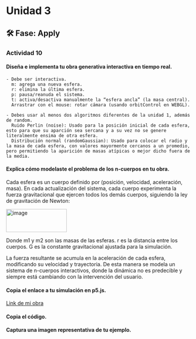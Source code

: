 # Unidad 3


## 🛠 Fase: Apply

### Actividad 10

#### Diseña e implementa tu obra generativa interactiva en tiempo real.
    - Debe ser interactiva.
      m: agrega una nueva esfera.
      r: elimina la última esfera.
      p: pausa/reanuda el sistema.
      t: activa/desactiva manualmente la “esfera ancla” (la masa central).
      Arrastrar con el mouse: rotar cámara (usando orbitControl en WEBGL).
      
    - Debes usar al menos dos algoritmos diferentes de la unidad 1, además de random.
      Ruido Perlin (noise): Usado para la posición inicial de cada esfera, esto para que su aparción sea sercana y a su vez no se genere literalmente ensima de otra esfera.
      Distribución normal (randomGaussian): Usado para colocar el radio y la masa de cada esfera, con valores mayormente cercanos a un promedio, pero permitiendo la aparición de masas atípicas o mejor dicho fuera de la media.
      
#### Explica cómo modelaste el problema de los n-cuerpos en tu obra.
Cada esfera es un cuerpo definido por (posición, velocidad, aceleración, masa).
En cada actualización del sistema, cada cuerpo experimenta la fuerza gravitacional que ejercen todos los demás cuerpos, siguiendo la ley de gravitación de Newton:

<img width="165" height="63" alt="image" src="https://github.com/user-attachments/assets/f61566aa-a5f1-49b6-a337-d085e01a82b7" />

Donde m1 y m2 son las masas de las esferas.
r es la distancia entre los cuerpos.
G es la constante gravitacional ajustada para la simulación.

La fuerza resultante se acumula en la aceleración de cada esfera, modificando su velocidad y trayectoria.
De esta manera se modela un sistema de n-cuerpos interactivos, donde la dinámica no es predecible y siempre está cambiando con la intervención del usuario.

#### Copia el enlace a tu simulación en p5.js.
[Link de mi obra](https://editor.p5js.org/estebanpuerta2006/sketches/VLkRH0AOz) 

#### Copia el código.

#### Captura una imagen representativa de tu ejemplo.





